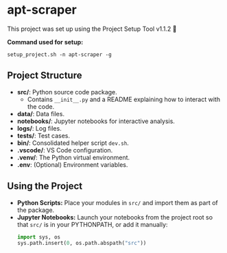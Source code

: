 # apt-scraper

This project was set up using the Project Setup Tool v1.1.2 🚀

**Command used for setup:**
```
setup_project.sh -n apt-scraper -g
```

## Project Structure
- **src/**: Python source code package.
    - Contains `__init__.py` and a README explaining how to interact with the code.
- **data/**: Data files.
- **notebooks/**: Jupyter notebooks for interactive analysis.
- **logs/**: Log files.
- **tests/**: Test cases.
- **bin/**: Consolidated helper script `dev.sh`.
- **.vscode/**: VS Code configuration.
- **.venv/**: The Python virtual environment.
- **.env**: (Optional) Environment variables.

## Using the Project
- **Python Scripts:** Place your modules in `src/` and import them as part of the package.
- **Jupyter Notebooks:** Launch your notebooks from the project root so that `src/` is in your PYTHONPATH, or add it manually:
  ```python
  import sys, os
  sys.path.insert(0, os.path.abspath("src"))
  ```
